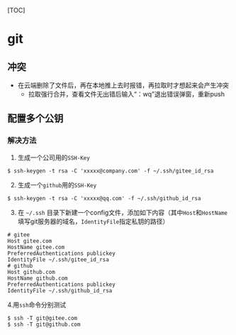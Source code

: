 [TOC]

# git

## 冲突

* 在云端删除了文件后，再在本地推上去时报错，再拉取时才想起来会产生冲突
  * 拉取强行合并，查看文件无出错后输入“：wq”退出错误弹窗，重新push

## 配置多个公钥

### 解决方法

1. 生成一个公司用的`SSH-Key`

```
$ ssh-keygen -t rsa -C 'xxxxx@company.com' -f ~/.ssh/gitee_id_rsa
```

2. 生成一个`github`用的`SSH-Key`

```
$ ssh-keygen -t rsa -C 'xxxxx@qq.com' -f ~/.ssh/github_id_rsa
```

3. 在 `~/.ssh` 目录下新建一个config文件，添加如下内容（其中`Host`和`HostName`填写git服务器的域名，`IdentityFile`指定私钥的路径）

```
# gitee
Host gitee.com
HostName gitee.com
PreferredAuthentications publickey
IdentityFile ~/.ssh/gitee_id_rsa
# github
Host github.com
HostName github.com
PreferredAuthentications publickey
IdentityFile ~/.ssh/github_id_rsa
```

4.用`ssh`命令分别测试

```
$ ssh -T git@gitee.com
$ ssh -T git@github.com
```